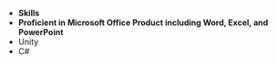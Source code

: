 *  __Skills__
 * __Proficient in Microsoft Office Product including Word, Excel, and PowerPoint__
 * Unity
 * C#
